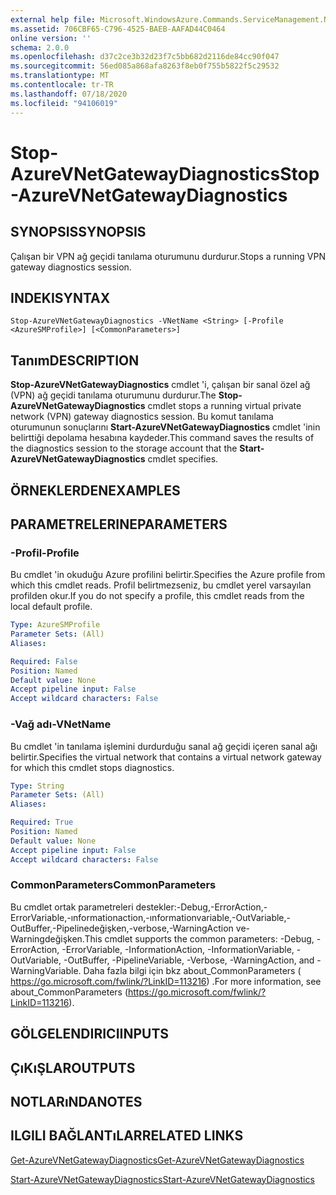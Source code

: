```yaml
---
external help file: Microsoft.WindowsAzure.Commands.ServiceManagement.Network.dll-Help.xml
ms.assetid: 706CBF65-C796-4525-BAEB-AAFAD44C0464
online version: ''
schema: 2.0.0
ms.openlocfilehash: d37c2ce3b32d23f7c5bb682d2116de84cc90f047
ms.sourcegitcommit: 56ed085a868afa8263f8eb0f755b5822f5c29532
ms.translationtype: MT
ms.contentlocale: tr-TR
ms.lasthandoff: 07/18/2020
ms.locfileid: "94106019"
---
```

# <span data-ttu-id="a35d9-101">Stop-AzureVNetGatewayDiagnostics</span><span class="sxs-lookup"><span data-stu-id="a35d9-101">Stop-AzureVNetGatewayDiagnostics</span></span>

## <span data-ttu-id="a35d9-102">SYNOPSIS</span><span class="sxs-lookup"><span data-stu-id="a35d9-102">SYNOPSIS</span></span>
<span data-ttu-id="a35d9-103">Çalışan bir VPN ağ geçidi tanılama oturumunu durdurur.</span><span class="sxs-lookup"><span data-stu-id="a35d9-103">Stops a running VPN gateway diagnostics session.</span></span>

## <span data-ttu-id="a35d9-104">INDEKI</span><span class="sxs-lookup"><span data-stu-id="a35d9-104">SYNTAX</span></span>

```
Stop-AzureVNetGatewayDiagnostics -VNetName <String> [-Profile <AzureSMProfile>] [<CommonParameters>]
```

## <span data-ttu-id="a35d9-105">Tanım</span><span class="sxs-lookup"><span data-stu-id="a35d9-105">DESCRIPTION</span></span>
<span data-ttu-id="a35d9-106">**Stop-AzureVNetGatewayDiagnostics** cmdlet 'i, çalışan bir sanal özel ağ (VPN) ağ geçidi tanılama oturumunu durdurur.</span><span class="sxs-lookup"><span data-stu-id="a35d9-106">The **Stop-AzureVNetGatewayDiagnostics** cmdlet stops a running virtual private network (VPN) gateway diagnostics session.</span></span>
<span data-ttu-id="a35d9-107">Bu komut tanılama oturumunun sonuçlarını **Start-AzureVNetGatewayDiagnostics** cmdlet 'inin belirttiği depolama hesabına kaydeder.</span><span class="sxs-lookup"><span data-stu-id="a35d9-107">This command saves the results of the diagnostics session to the storage account that the **Start-AzureVNetGatewayDiagnostics** cmdlet specifies.</span></span>

## <span data-ttu-id="a35d9-108">ÖRNEKLERDEN</span><span class="sxs-lookup"><span data-stu-id="a35d9-108">EXAMPLES</span></span>

## <span data-ttu-id="a35d9-109">PARAMETRELERINE</span><span class="sxs-lookup"><span data-stu-id="a35d9-109">PARAMETERS</span></span>

### <span data-ttu-id="a35d9-110">-Profil</span><span class="sxs-lookup"><span data-stu-id="a35d9-110">-Profile</span></span>
<span data-ttu-id="a35d9-111">Bu cmdlet 'in okuduğu Azure profilini belirtir.</span><span class="sxs-lookup"><span data-stu-id="a35d9-111">Specifies the Azure profile from which this cmdlet reads.</span></span> <span data-ttu-id="a35d9-112">Profil belirtmezseniz, bu cmdlet yerel varsayılan profilden okur.</span><span class="sxs-lookup"><span data-stu-id="a35d9-112">If you do not specify a profile, this cmdlet reads from the local default profile.</span></span>

```yaml
Type: AzureSMProfile
Parameter Sets: (All)
Aliases: 

Required: False
Position: Named
Default value: None
Accept pipeline input: False
Accept wildcard characters: False
```

### <span data-ttu-id="a35d9-113">-Vağ adı</span><span class="sxs-lookup"><span data-stu-id="a35d9-113">-VNetName</span></span>
<span data-ttu-id="a35d9-114">Bu cmdlet 'in tanılama işlemini durdurduğu sanal ağ geçidi içeren sanal ağı belirtir.</span><span class="sxs-lookup"><span data-stu-id="a35d9-114">Specifies the virtual network that contains a virtual network gateway for which this cmdlet stops diagnostics.</span></span>

```yaml
Type: String
Parameter Sets: (All)
Aliases: 

Required: True
Position: Named
Default value: None
Accept pipeline input: False
Accept wildcard characters: False
```

### <span data-ttu-id="a35d9-115">CommonParameters</span><span class="sxs-lookup"><span data-stu-id="a35d9-115">CommonParameters</span></span>
<span data-ttu-id="a35d9-116">Bu cmdlet ortak parametreleri destekler:-Debug,-ErrorAction,-ErrorVariable,-ınformationaction,-ınformationvariable,-OutVariable,-OutBuffer,-Pipelinedeğişken,-verbose,-WarningAction ve-Warningdeğişken.</span><span class="sxs-lookup"><span data-stu-id="a35d9-116">This cmdlet supports the common parameters: -Debug, -ErrorAction, -ErrorVariable, -InformationAction, -InformationVariable, -OutVariable, -OutBuffer, -PipelineVariable, -Verbose, -WarningAction, and -WarningVariable.</span></span> <span data-ttu-id="a35d9-117">Daha fazla bilgi için bkz about_CommonParameters ( https://go.microsoft.com/fwlink/?LinkID=113216) .</span><span class="sxs-lookup"><span data-stu-id="a35d9-117">For more information, see about_CommonParameters (https://go.microsoft.com/fwlink/?LinkID=113216).</span></span>

## <span data-ttu-id="a35d9-118">GÖLGELENDIRICI</span><span class="sxs-lookup"><span data-stu-id="a35d9-118">INPUTS</span></span>

## <span data-ttu-id="a35d9-119">ÇıKıŞLAR</span><span class="sxs-lookup"><span data-stu-id="a35d9-119">OUTPUTS</span></span>

## <span data-ttu-id="a35d9-120">NOTLARıNDA</span><span class="sxs-lookup"><span data-stu-id="a35d9-120">NOTES</span></span>

## <span data-ttu-id="a35d9-121">ILGILI BAĞLANTıLAR</span><span class="sxs-lookup"><span data-stu-id="a35d9-121">RELATED LINKS</span></span>

[<span data-ttu-id="a35d9-122">Get-AzureVNetGatewayDiagnostics</span><span class="sxs-lookup"><span data-stu-id="a35d9-122">Get-AzureVNetGatewayDiagnostics</span></span>](./Get-AzureVNetGatewayDiagnostics.md)

[<span data-ttu-id="a35d9-123">Start-AzureVNetGatewayDiagnostics</span><span class="sxs-lookup"><span data-stu-id="a35d9-123">Start-AzureVNetGatewayDiagnostics</span></span>](./Start-AzureVNetGatewayDiagnostics.md)


